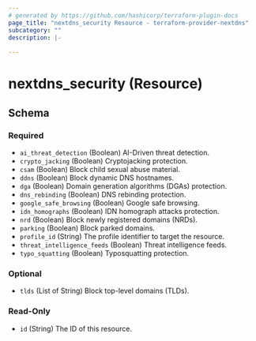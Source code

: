 ```yaml
---
# generated by https://github.com/hashicorp/terraform-plugin-docs
page_title: "nextdns_security Resource - terraform-provider-nextdns"
subcategory: ""
description: |-
  
---
```


# nextdns_security (Resource)





<!-- schema generated by tfplugindocs -->
## Schema

### Required

- `ai_threat_detection` (Boolean) AI-Driven threat detection.
- `crypto_jacking` (Boolean) Cryptojacking protection.
- `csam` (Boolean) Block child sexual abuse material.
- `ddns` (Boolean) Block dynamic DNS hostnames.
- `dga` (Boolean) Domain generation algorithms (DGAs) protection.
- `dns_rebinding` (Boolean) DNS rebinding protection.
- `google_safe_browsing` (Boolean) Google safe browsing.
- `idn_homographs` (Boolean) IDN homograph attacks protection.
- `nrd` (Boolean) Block newly registered domains (NRDs).
- `parking` (Boolean) Block parked domains.
- `profile_id` (String) The profile identifier to target the resource.
- `threat_intelligence_feeds` (Boolean) Threat intelligence feeds.
- `typo_squatting` (Boolean) Typosquatting protection.

### Optional

- `tlds` (List of String) Block top-level domains (TLDs).

### Read-Only

- `id` (String) The ID of this resource.
